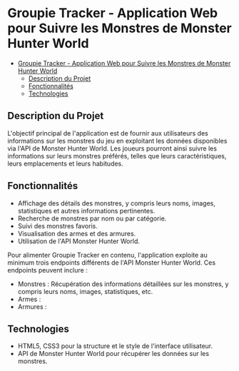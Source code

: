 
# Groupie Tracker - Application Web pour Suivre les Monstres de Monster Hunter World

<!-- TOC -->
* [Groupie Tracker - Application Web pour Suivre les Monstres de Monster Hunter World](#groupie-tracker---application-web-pour-suivre-les-monstres-de-monster-hunter-world)
  * [Description du Projet](#description-du-projet)
  * [Fonctionnalités](#fonctionnalités)
  * [Technologies](#technologies-)
<!-- TOC -->

## Description du Projet

L'objectif principal de l'application est de fournir aux utilisateurs des informations sur les monstres du jeu en exploitant les données disponibles via l'API de Monster Hunter World. Les joueurs pourront ainsi suivre les informations sur leurs monstres préférés, telles que leurs caractéristiques, leurs emplacements et leurs habitudes.

## Fonctionnalités

- Affichage des détails des monstres, y compris leurs noms, images, statistiques et autres informations pertinentes.
- Recherche de monstres par nom ou par catégorie.
- Suivi des monstres favoris.
- Visualisation des armes et des armures.
- Utilisation de l'API Monster Hunter World.


Pour alimenter Groupie Tracker en contenu, l'application exploite au minimum trois endpoints différents de l'API Monster Hunter World. Ces endpoints peuvent inclure :

- Monstres : Récupération des informations détaillées sur les monstres, y compris leurs noms, images, statistiques, etc.
- Armes :
- Armures :

## Technologies

- HTML5, CSS3 pour la structure et le style de l'interface utilisateur.
- API de Monster Hunter World pour récupérer les données sur les monstres.